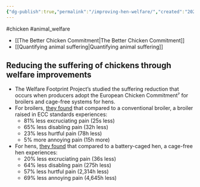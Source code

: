 ```yaml
---
{"dg-publish":true,"permalink":"/improving-hen-welfare/","created":"2024-10-23T15:22:58.158+01:00","updated":"2025-09-29T00:15:47.259+01:00"}
---
```


#chicken #animal_welfare 

- [[The Better Chicken Commitment\|The Better Chicken Commitment]]
- [[Quantifying animal suffering\|Quantifying animal suffering]]

## Reducing the suffering of chickens through welfare improvements
- The Welfare Footprint Project’s studied the suffering reduction that occurs when producers adopt the European Chicken Commitment⁷ for broilers and cage-free systems for hens.
- For broilers, [they found](https://welfarefootprint.org/broilers) that compared to a conventional broiler, a broiler raised in ECC standards experiences:
	- 81% less excruciating pain (25s less)
	- 65% less disabling pain (32h less)
	- 23% less hurtful pain (78h less)
	- 5% more annoying pain (15h more)
- For hens, [they found](https://welfarefootprint.org/research-projects/laying-hens/) that compared to a battery-caged hen, a cage-free hen experiences:
	- 20% less excruciating pain (36s less)
	- 64% less disabling pain (275h less)
	- 57% less hurtful pain (2,314h less)
	- 69% less annoying pain (4,645h less)
